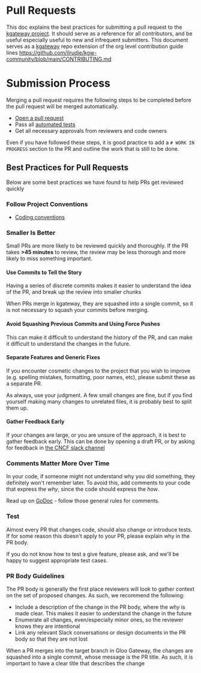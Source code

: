 # Pull Requests

This doc explains the best practices for submitting a pull request to the [kgateway project](https://github.com/kgateway-dev/kgateway).
It should serve as a reference for all contributors, and be useful especially useful to new and infrequent submitters.
This document serves as a [kgateway](https://github.com/kgateway-dev/kgateway) repo extension of the org level contribution guide lines https://github.com/ilrudie/kgw-community/blob/main/CONTRIBUTING.md 



# Submission Process
Merging a pull request requires the following steps to be completed before the pull request will be merged automatically.
- [Open a pull request](https://help.github.com/articles/about-pull-requests/)
- Pass all [automated tests](automation.md)
- Get all necessary approvals from reviewers and code owners


Even if you have followed these steps, it is good practice to add a `# WORK IN PROGRESS` section to the PR and outline the work that is still to be done.

## Best Practices for Pull Requests
Below are some best practices we have found to help PRs get reviewed quickly

### Follow Project Conventions
* [Coding conventions](conventions.md)

### Smaller Is Better
Small PRs are more likely to be reviewed quickly and thoroughly. If the PR takes **>45 minutes** to review, the review may be less thorough and more likely to miss something important.

#### Use Commits to Tell the Story
Having a series of discrete commits makes it easier to understand the idea of the PR, and break up the review into smaller chunks

When PRs merge in kgateway, they are squashed into a single commit, so it is not necessary to squash your commits before merging.

#### Avoid Squashing Previous Commits and Using Force Pushes
This can make it difficult to understand the history of the PR, and can make it difficult to understand the changes in the future.

#### Separate Features and Generic Fixes
If you encounter cosmetic changes to the project that you wish to improve (e.g. spelling mistakes, formatting, poor names, etc), please submit these as a separate PR.

As always, use your judgment. A few small changes are fine, but if you find yourself making many changes to unrelated files, it is probably best to split them up.

#### Gather Feedback Early
If your changes are large, or you are unsure of the approach, it is best to gather feedback early. This can be done by opening a draft PR, or by asking for feedback in [the CNCF slack channel](https://cloud-native.slack.com/archives/C080D3PJMS4) 

### Comments Matter More Over Time
In your code, if someone might not understand why you did something, they definitely won't remember later. To avoid this, add comments to your code that express the *why*, since the code should express the *how*.

Read up on [GoDoc](https://blog.golang.org/godoc-documenting-go-code) - follow those general rules for comments.

### Test
Almost every PR that changes code, should also change or introduce tests. If for some reason this doesn't apply to your PR, please explain why in the PR body.

If you do not know how to test a give feature, please ask, and we'll be happy to suggest appropriate test cases.

### PR Body Guidelines
The PR body is generally the first place reviewers will look to gather context on the set of proposed changes. As such, we recommend the following:
- Include a description of the change in the PR body, where the *why* is made clear. This makes it easier to understand the change in the future
- Enumerate all changes, even/especially minor ones, so the reviewer knows they are intentional
- Link any relevant Slack conversations or design documents in the PR body so that they are not lost

When a PR merges into the target branch in Gloo Gateway, the changes are squashed into a single commit, whose message is the PR title. As such, it is important to have a clear title that describes the change
